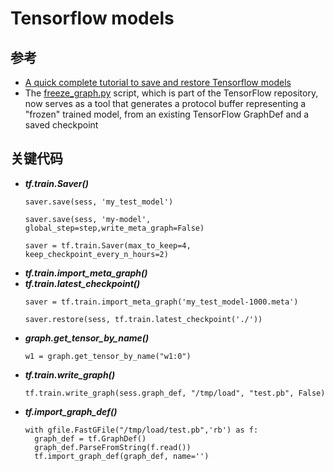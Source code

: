 # Tensorflow models
## 参考
* [A quick complete tutorial to save and restore Tensorflow models](http://cv-tricks.com/tensorflow-tutorial/save-restore-tensorflow-models-quick-complete-tutorial/)
* The [freeze_graph.py](https://github.com/tensorflow/tensorflow/blob/master/tensorflow/python/tools/freeze_graph.py) script, which is part of the TensorFlow repository, now serves as a tool that generates a protocol buffer representing a "frozen" trained model, from an existing TensorFlow GraphDef and a saved checkpoint
## 关键代码
* ***tf.train.Saver()***
  ```
  saver.save(sess, 'my_test_model')
  ```
  ```
  saver.save(sess, 'my-model', global_step=step,write_meta_graph=False)
  ```
  ```
  saver = tf.train.Saver(max_to_keep=4, keep_checkpoint_every_n_hours=2)
  ```
* ***tf.train.import_meta_graph()***
* ***tf.train.latest_checkpoint()***
  ```
  saver = tf.train.import_meta_graph('my_test_model-1000.meta')
  ```
  ```
  saver.restore(sess, tf.train.latest_checkpoint('./'))
  ```
* ***graph.get_tensor_by_name()***
  ```
  w1 = graph.get_tensor_by_name("w1:0")
  ```
* ***tf.train.write_graph()***
  ```
  tf.train.write_graph(sess.graph_def, "/tmp/load", "test.pb", False)
  ```
* ***tf.import_graph_def()***
  ```
  with gfile.FastGFile("/tmp/load/test.pb",'rb') as f:
    graph_def = tf.GraphDef()
    graph_def.ParseFromString(f.read())
    tf.import_graph_def(graph_def, name='')
  ```
